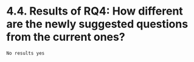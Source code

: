 <!-- markdownlint-disable MD013 --><!-- Headings cannot be split up over lines, hence will break 80 characters per line -->

# 4.4. Results of RQ4: How different are the newly suggested questions from the current ones?

<!-- markdownlint-enable MD013 -->

```text
No results yes
```

